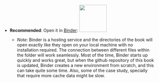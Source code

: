 

* **Recommended**: Open it in [Binder](https://mybinder.org/v2/gh/tatsath/MLCourse-DigitalInnov/master):
<a href="https://mybinder.org/v2/gh/tatsath/MLCourse-DigitalInnov/master"><img src="https://matthiasbussonnier.com/posts/img/binder_logo_128x128.png" width="90" /></a>

  * _Note_: Binder is a hosting service and the directories of the book will open exactly like they open on your local machine with no installation required. The connection between different files within the folder will work seamlessly. Most of the time, Binder starts up quickly and works great, but when the github repository of this book is updated, Binder creates a new environment from scratch, and this can take quite some time. Also, some of the case study, specially that require more cache data might be slow.
  
